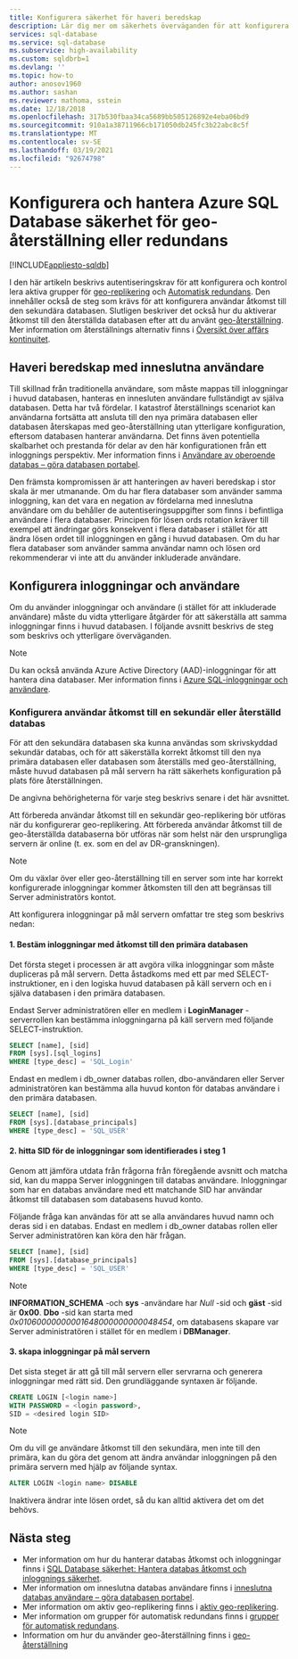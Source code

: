```yaml
---
title: Konfigurera säkerhet för haveri beredskap
description: Lär dig mer om säkerhets överväganden för att konfigurera och hantera säkerhet efter en databas återställning eller redundansväxling till en sekundär server.
services: sql-database
ms.service: sql-database
ms.subservice: high-availability
ms.custom: sqldbrb=1
ms.devlang: ''
ms.topic: how-to
author: anosov1960
ms.author: sashan
ms.reviewer: mathoma, sstein
ms.date: 12/18/2018
ms.openlocfilehash: 317b530fbaa34ca5689bb505126892e4eba06bd9
ms.sourcegitcommit: 910a1a38711966cb171050db245fc3b22abc8c5f
ms.translationtype: MT
ms.contentlocale: sv-SE
ms.lasthandoff: 03/19/2021
ms.locfileid: "92674798"
---
```

# <a name="configure-and-manage-azure-sql-database-security-for-geo-restore-or-failover"></a>Konfigurera och hantera Azure SQL Database säkerhet för geo-återställning eller redundans
[!INCLUDE[appliesto-sqldb](../includes/appliesto-sqldb.md)]

I den här artikeln beskrivs autentiseringskrav för att konfigurera och kontrol lera aktiva grupper för [geo-replikering](active-geo-replication-overview.md) och [Automatisk redundans](auto-failover-group-overview.md). Den innehåller också de steg som krävs för att konfigurera användar åtkomst till den sekundära databasen. Slutligen beskriver det också hur du aktiverar åtkomst till den återställda databasen efter att du använt [geo-återställning](recovery-using-backups.md#geo-restore). Mer information om återställnings alternativ finns i [Översikt över affärs kontinuitet](business-continuity-high-availability-disaster-recover-hadr-overview.md).

## <a name="disaster-recovery-with-contained-users"></a>Haveri beredskap med inneslutna användare

Till skillnad från traditionella användare, som måste mappas till inloggningar i huvud databasen, hanteras en innesluten användare fullständigt av själva databasen. Detta har två fördelar. I katastrof återställnings scenariot kan användarna fortsätta att ansluta till den nya primära databasen eller databasen återskapas med geo-återställning utan ytterligare konfiguration, eftersom databasen hanterar användarna. Det finns även potentiella skalbarhet och prestanda för delar av den här konfigurationen från ett inloggnings perspektiv. Mer information finns i [Användare av oberoende databas – göra databasen portabel](/sql/relational-databases/security/contained-database-users-making-your-database-portable).

Den främsta kompromissen är att hanteringen av haveri beredskap i stor skala är mer utmanande. Om du har flera databaser som använder samma inloggning, kan det vara en negation av fördelarna med inneslutna användare om du behåller de autentiseringsuppgifter som finns i befintliga användare i flera databaser. Principen för lösen ords rotation kräver till exempel att ändringar görs konsekvent i flera databaser i stället för att ändra lösen ordet till inloggningen en gång i huvud databasen. Om du har flera databaser som använder samma användar namn och lösen ord rekommenderar vi inte att du använder inkluderade användare.

## <a name="how-to-configure-logins-and-users"></a>Konfigurera inloggningar och användare

Om du använder inloggningar och användare (i stället för att inkluderade användare) måste du vidta ytterligare åtgärder för att säkerställa att samma inloggningar finns i huvud databasen. I följande avsnitt beskrivs de steg som beskrivs och ytterligare överväganden.

  >[!NOTE]
  > Du kan också använda Azure Active Directory (AAD)-inloggningar för att hantera dina databaser. Mer information finns i [Azure SQL-inloggningar och användare](./logins-create-manage.md).

### <a name="set-up-user-access-to-a-secondary-or-recovered-database"></a>Konfigurera användar åtkomst till en sekundär eller återställd databas

För att den sekundära databasen ska kunna användas som skrivskyddad sekundär databas, och för att säkerställa korrekt åtkomst till den nya primära databasen eller databasen som återställs med geo-återställning, måste huvud databasen på mål servern ha rätt säkerhets konfiguration på plats före återställningen.

De angivna behörigheterna för varje steg beskrivs senare i det här avsnittet.

Att förbereda användar åtkomst till en sekundär geo-replikering bör utföras när du konfigurerar geo-replikering. Att förbereda användar åtkomst till de geo-återställda databaserna bör utföras när som helst när den ursprungliga servern är online (t. ex. som en del av DR-granskningen).

> [!NOTE]
> Om du växlar över eller geo-återställning till en server som inte har korrekt konfigurerade inloggningar kommer åtkomsten till den att begränsas till Server administratörs kontot.

Att konfigurera inloggningar på mål servern omfattar tre steg som beskrivs nedan:

#### <a name="1-determine-logins-with-access-to-the-primary-database"></a>1. Bestäm inloggningar med åtkomst till den primära databasen

Det första steget i processen är att avgöra vilka inloggningar som måste dupliceras på mål servern. Detta åstadkoms med ett par med SELECT-instruktioner, en i den logiska huvud databasen på käll servern och en i själva databasen i den primära databasen.

Endast Server administratören eller en medlem i **LoginManager** -serverrollen kan bestämma inloggningarna på käll servern med följande SELECT-instruktion.

```sql
SELECT [name], [sid]
FROM [sys].[sql_logins]
WHERE [type_desc] = 'SQL_Login'
```

Endast en medlem i db_owner databas rollen, dbo-användaren eller Server administratören kan bestämma alla huvud konton för databas användare i den primära databasen.

```sql
SELECT [name], [sid]
FROM [sys].[database_principals]
WHERE [type_desc] = 'SQL_USER'
```

#### <a name="2-find-the-sid-for-the-logins-identified-in-step-1"></a>2. hitta SID för de inloggningar som identifierades i steg 1

Genom att jämföra utdata från frågorna från föregående avsnitt och matcha sid, kan du mappa Server inloggningen till databas användare. Inloggningar som har en databas användare med ett matchande SID har användar åtkomst till databasen som databasens huvud konto.

Följande fråga kan användas för att se alla användares huvud namn och deras sid i en databas. Endast en medlem i db_owner databas rollen eller Server administratören kan köra den här frågan.

```sql
SELECT [name], [sid]
FROM [sys].[database_principals]
WHERE [type_desc] = 'SQL_USER'
```

> [!NOTE]
> **INFORMATION_SCHEMA** -och **sys** -användare har *Null* -sid och **gäst** -sid är **0x00**. **Dbo** -sid kan starta med *0x01060000000001648000000000048454*, om databasens skapare var Server administratören i stället för en medlem i **DBManager**.

#### <a name="3-create-the-logins-on-the-target-server"></a>3. skapa inloggningar på mål servern

Det sista steget är att gå till mål servern eller servrarna och generera inloggningar med rätt sid. Den grundläggande syntaxen är följande.

```sql
CREATE LOGIN [<login name>]
WITH PASSWORD = <login password>,
SID = <desired login SID>
```

> [!NOTE]
> Om du vill ge användare åtkomst till den sekundära, men inte till den primära, kan du göra det genom att ändra användar inloggningen på den primära servern med hjälp av följande syntax.
>
> ```sql
> ALTER LOGIN <login name> DISABLE
> ```
>
> Inaktivera ändrar inte lösen ordet, så du kan alltid aktivera det om det behövs.

## <a name="next-steps"></a>Nästa steg

* Mer information om hur du hanterar databas åtkomst och inloggningar finns i [SQL Database säkerhet: Hantera databas åtkomst och inloggnings säkerhet](logins-create-manage.md).
* Mer information om inneslutna databas användare finns i [inneslutna databas användare – göra databasen portabel](/sql/relational-databases/security/contained-database-users-making-your-database-portable).
* Mer information om aktiv geo-replikering finns i [aktiv geo-replikering](active-geo-replication-overview.md).
* Mer information om grupper för automatisk redundans finns i [grupper för automatisk redundans](auto-failover-group-overview.md).
* Information om hur du använder geo-återställning finns i [geo-återställning](recovery-using-backups.md#geo-restore)